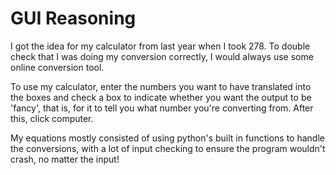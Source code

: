 # GUI Reasoning


I got the idea for my calculator from last year when I took 278. To double check that I was doing my conversion correctly, I would always use some online conversion tool. 


To use my calculator, enter the numbers you want to have translated into the boxes and check a box to indicate whether you want the output to be 'fancy', that is, for it to tell you what number you're converting from. After this, click computer.


My equations mostly consisted of using python's built in functions to handle the conversions, with a lot of input checking to ensure the program wouldn't crash, no matter the input!